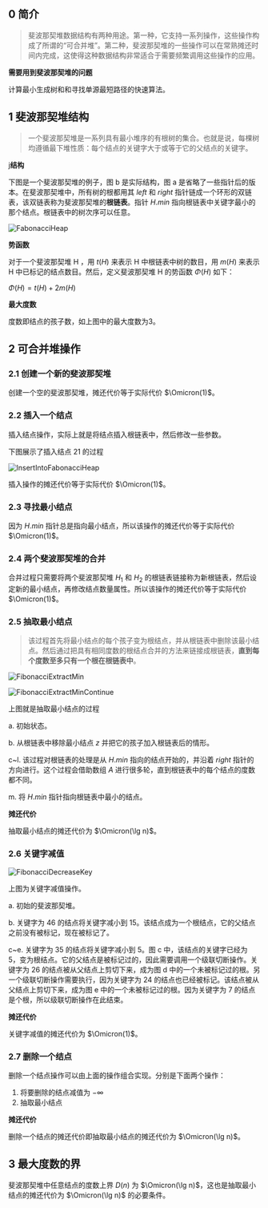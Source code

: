 ## 0 简介

> 斐波那契堆数据结构有两种用途。第一种，它支持一系列操作，这些操作构成了所谓的“可合并堆”。第二种，斐波那契堆的一些操作可以在常熟摊还时间内完成，这使得这种数据结构非常适合于需要频繁调用这些操作的应用。

**需要用到斐波那契堆的问题**

计算最小生成树和和寻找单源最短路径的快速算法。

## 1 斐波那契堆结构

> 一个斐波那契堆是一系列具有最小堆序的有根树的集合。也就是说，每棵树均遵循最下堆性质：每个结点的关键字大于或等于它的父结点的关键字。

j**结构**

下图是一个斐波那契堆的例子，图 b 是实际结构，图 a 是省略了一些指针后的版本。在斐波那契堆中，所有树的根都用其 $left$ 和 $right$ 指针链成一个环形的双链表，该双链表称为斐波那契堆的**根链表**。指针 $H.min$ 指向根链表中关键字最小的那个结点。根链表中的树次序可以任意。



![FabonacciHeap](../static/image/FabonacciHeap.png)

**势函数**

对于一个斐波那契堆 H ，用 $t(H)$ 来表示 H 中根链表中树的数目，用 $m(H)$ 来表示 H 中已标记的结点数目。然后，定义斐波那契堆 H 的势函数 $\Phi(H)$ 如下：

$\Phi(H) = t(H) + 2m(H)$

**最大度数**

度数即结点的孩子数，如上图中的最大度数为3。

## 2 可合并堆操作

### 2.1 创建一个新的斐波那契堆

创建一个空的斐波那契堆，摊还代价等于实际代价 $\Omicron(1)$。

### 2.2 插入一个结点

插入结点操作，实际上就是将结点插入根链表中，然后修改一些参数。

 下图展示了插入结点 21 的过程

![InsertIntoFabonacciHeap](../static/image/InsertIntoFabonacciHeap.png)

插入操作的摊还代价等于实际代价 $\Omicron(1)$。



### 2.3 寻找最小结点

因为 $H.min$ 指针总是指向最小结点，所以该操作的摊还代价等于实际代价 $\Omicron(1)$。

### 2.4 两个斐波那契堆的合并

合并过程只需要将两个斐波那契堆 $H_1$ 和 $H_2$ 的根链表链接称为新根链表，然后设定新的最小结点，再修改结点数量属性。所以该操作的摊还代价等于实际代价 $\Omicron(1)$。

### 2.5 抽取最小结点

> 该过程首先将最小结点的每个孩子变为根结点，并从根链表中删除该最小结点。然后通过把具有相同度数的根结点合并的方法来链接成根链表，**直到每个度数至多只有一个根在根链表中**。

![FibonacciExtractMin](../static/image/FibonacciExtractMin.png)

![FibonacciExtractMinContinue](../static/image/FibonacciExtractMinContinue.png)

上图就是抽取最小结点的过程

a. 初始状态。

b. 从根链表中移除最小结点 $z$ 并把它的孩子加入根链表后的情形。

c~l. 该过程对根链表的处理是从 $H.min$ 指向的结点开始的，并沿着 $right$ 指针的方向进行。这个过程会借助数组 $A$ 进行很多轮，直到根链表中的每个结点的度数都不同。

m. 将 $H.min$ 指针指向根链表中最小的结点。

**摊还代价**

抽取最小结点的摊还代价为 $\Omicron(\lg n)$。

### 2.6 关键字减值



![FibonacciDecreaseKey](../static/image/FibonacciDecreaseKey.png)

上图为关键字减值操作。

a. 初始的斐波那契堆。

b. 关键字为 46 的结点将关键字减小到 15。该结点成为一个根结点，它的父结点之前没有被标记，现在被标记了。

c~e. 关键字为 35 的结点将关键字减小到 5。图 c 中，该结点的关键字已经为 5，变为根结点。它的父结点是被标记过的，因此需要调用一个级联切断操作。关键字为 26 的结点被从父结点上剪切下来，成为图 d 中的一个未被标记过的根。另一个级联切断操作需要执行，因为关键字为 24 的结点也已经被标记。该结点被从父结点上剪切下来，成为图 e 中的一个未被标记过的根。因为关键字为 7 的结点是个根，所以级联切断操作在此结束。

**摊还代价**

关键字减值的摊还代价为 $\Omicron(1)$。

### 2.7 删除一个结点

删除一个结点操作可以由上面的操作组合实现。分别是下面两个操作：

1. 将要删除的结点减值为 $-\infty$
2. 抽取最小结点

**摊还代价**

删除一个结点的摊还代价即抽取最小结点的摊还代价为 $\Omicron(\lg n)$。



## 3 最大度数的界

斐波那契堆中任意结点的度数上界 $D(n)$ 为 $\Omicron(\lg n)$，这也是抽取最小结点的摊还代价为 $\Omicron(\lg n)$ 的必要条件。

